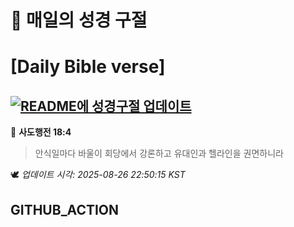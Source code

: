 # 🙏 매일의 성경 구절
# [Daily Bible verse]
## [![README에 성경구절 업데이트](https://github.com/DONGSUKA/first_test/actions/workflows/update-readme-bible.yml/badge.svg)](https://github.com/DONGSUKA/first_test/actions/workflows/update-readme-bible.yml)
<!-- START_BIBLE_VERSE -->
📖 **사도행전 18:4**
> 안식일마다 바울이 회당에서 강론하고 유대인과 헬라인을 권면하니라

🕊️ _업데이트 시각: 2025-08-26 22:50:15 KST_
  <!-- END_BIBLE_VERSE -->
## GITHUB_ACTION
